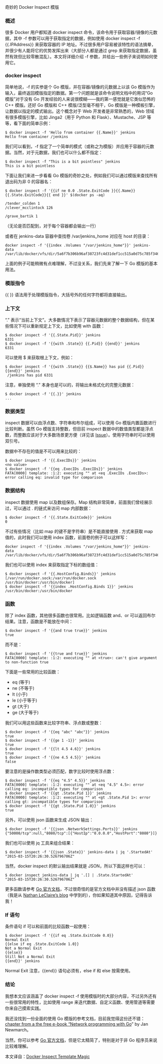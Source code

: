 奇妙的 Docker Inspect 模版

### 概述

很多 Docker 用户都知道 docker inspect 命令，该命令用于获取容器/镜像的元数据，其中 -f 参数可以用于获取指定的数据，例如使用 docker inspect -f {{.IPAddress}} 来获取容器的 IP 地址。不过很多用户容易被该特性的语法搞晕，并很少有人能将它的优势发挥出来（大部分人都是通过 grep 来获取指定数据，虽然有效但比较零散混乱）。本文将详细介绍 -f 参数，并给出一些例子来说明如何使用它。

### docker inspect 

简单地说，-f 的实参是个 Go 模版，并在容器/镜像的元数据上以该 Go 模版作为输入，最终返回模版指定的数据。第一个问题就是该命令说明文档中的用词“Go 模版”对于没有 Go 开发经验的人来说很模糊——我的第一感觉就是它类似恐怖的 C++ 模版。还好 Go 模版和 C++ 模版/泛型毫不相干，Go 模版是一种模板引擎，让数据以指定的模式输出。这个概念对于 Web 开发者是非常熟悉的，Web 领域有很多模版引擎，比如 Jinga2（用于 Python 和 Flask）、Mustache、JSP 等等，看下面的简单示例：

```
$ docker inspect -f 'Hello from container {{.Name}}' jenkins
Hello from container /jenkins
```

我们可以看到，-f 指定了一个简单的模式（或称之为模版）并应用于容器的元数据。当然，对于元数据，我们也可以什么都不指定：

```
$ docker inspect -f "This is a bit pointless" jenkins
This is a bit pointless
```

下面让我们来进一步看看 Go 模版的奇妙之处，例如我们可以通过模版来查找所有退出码为非 0 的容器名：

```
$ docker inspect -f '{{if ne 0.0 .State.ExitCode }}{{.Name}} {{.State.ExitCode}}{{ end }}' $(docker ps -aq)

/tender_colden 1
/clever_mcclintock 126

/grave_bartik 1
```

（无论是否匹配到，对于每个容器都会输出一行）

或者在 jenkins-data 容器中查找卷 /var/jenkins_home 对应在 host 的目录：

```
docker inspect -f '{{index .Volumes "/var/jenkins_home"}}' jenkins-data
/var/lib/docker/vfs/dir/5a6f7b306b96af38723fc4d31def1cc515a0d75c785f3462482f60b730533b1a
```

上面的例子可能稍微有点难理解，不过没关系，我们先来了解一下 Go 模版的基本用法。

<!-- more -->

### 模版指令

{{ }} 语法用于处理模版指令，大括号外的任何字符都将直接输出。

### 上下文

“.” 表示“当前上下文”。大多数情况下表示了容器元数据的整个数据结构，但在某些情况下可以重新规定上下文，比如使用 with 函数：

```
$ docker inspect -f '{{.State.Pid}}' jenkins
6331
$ docker inspect -f '{{with .State}} {{.Pid}} {{end}}' jenkins
6331
```

可以使用 $ 来获取根上下文，例如：

```
$ docker inspect -f '{{with .State}} {{$.Name}} has pid {{.Pid}} {{end}}' jenkins
 /jenkins has pid 6331
```
 
注意，单独使用 “.” 本身也是可以的，将输出未格式化的完整元数据：

```
$ docker inspect -f '{{.}}' jenkins
...
```

### 数据类型

inspect 数据可以由浮点数、字符串和布尔组成，可以使用 Go 模版内置函数进行比较判断。虽然 Go 模版支持整数，但目前 inspect 数据中的数值类型都是浮点数，而整数应该对于大多数场景更方便（详见该 [Issue](https://github.com/docker/docker/issues/11641)）。使用字符串时可以使用双引号。

数据中不存在的值是不可以用来比较的：

```
$ docker inspect -f '{{.ExecIDs}}' jenkins
<no value>
$ docker inspect -f '{{eq .ExecIDs .ExecIDs}}' jenkins
FATA[0000] template: :1:2: executing "" at <eq .ExecIDs .ExecIDs>: error calling eq: invalid type for comparison
```

### 数据结构

inspect 数据使用 map 以及数组保存。Map 结构非常简单，前面我们曾经展示过，可以通过 . 的链式来访问 map 内部数据：

```
$ docker inspect -f '{{.State.ExitCode}}' jenkins
0
```

不过有些情况（比如 map 的键不是字符串）是不能直接使用 . 方式来获取 map 值的，此时我们可以使用 index 函数，前面卷的例子可以这样写：

```
docker inspect -f '{{index .Volumes "/var/jenkins_home"}}' jenkins-data
/var/lib/docker/vfs/dir/5a6f7b306b96af38723fc4d31def1cc515a0d75c785f3462482f60b730533b1a
```

我们也可以使用 index 来获取指定下标的数组值：

```
$ docker inspect -f '{{.HostConfig.Binds}}' jenkins
[/var/run/docker.sock:/var/run/docker.sock /usr/bin/docker:/usr/bin/docker]
$ docker inspect -f '{{index .HostConfig.Binds 1}}' jenkins
/usr/bin/docker:/usr/bin/docker
```

### 函数

除了 index  函数，其他很多函数也很常用。比如逻辑函数 and、or 可以返回布尔结果。注意，函数是不能放在中间：

```
$ docker inspect -f '{{and true true}}' jenkins
true
```

而不是：

```
$ docker inspect -f '{{true and true}}' jenkins
FATA[0000] template: :1:2: executing "" at <true>: can't give argument to non-function true
```

下面是一些常用的比较函数：

* eq (等于)
* ne (不等于)
* lt (小于)
* le (小于等于)
* gt (大于)
* ge (大于等于)

我们可以用这些函数来比较字符串、浮点数或整数：

```
$ docker inspect -f '{{eq "abc" "abc"}}' jenkins
true
$ docker inspect -f '{{ge 1 -1}}' jenkins
true
$ docker inspect -f '{{lt 4.5 4.6}}' jenkins
true
$ docker inspect -f '{{ne 4.5 4.5}}' jenkins
false
```

要注意的是操作数类型必须匹配，数字比较时使用浮点数：

```
$ docker inspect -f '{{eq "4.5" 4.5}}' jenkins
FATA[0000] template: :1:2: executing "" at <eq "4.5" 4.5>: error calling eq: incompatible types for comparison
$ docker inspect -f '{{gt .State.Pid 1}}' jenkins
FATA[0000] template: :1:2: executing "" at <gt .State.Pid 1>: error calling gt: incompatible types for comparison 
$ docker inspect -f '{{gt .State.Pid 1.0}}' jenkins
true
```

另外，可以使用 json 函数来生成 JSON 输出：

```
$ docker inspect -f '{{json .NetworkSettings.Ports}}' jenkins
{"50000/tcp":null,"8080/tcp":[{"HostIp":"0.0.0.0","HostPort":"8080"}]}
```

我们也可以使用 jq 工具来组合结果：

```
$ docker inspect -f '{{json .State}}' jenkins-data | jq '.StartedAt'
"2015-03-15T20:26:30.526796706Z"
```

当然，docker inspect 的默认输出结果就是 JSON，所以下面这样也可以：

```
$ docker inspect jenkins-data | jq '.[] | .State.StartedAt'
"2015-03-15T20:26:30.526796706Z"
```

更多函数请参考 [Go 官方文档](http://golang.org/pkg/text/template/)，不过很奇怪的是官方文档中并没有描述 json 函数（我是从 [Nathan LeClaire’s blog](http://nathanleclaire.com/blog/2014/07/12/10-docker-tips-and-tricks-that-will-make-you-sing-a-whale-song-of-joy/) 中学到的），你如果知道其中原因，记得告诉我！

### If 语句

条件语句 if 可以和前面的比较函数一起使用：

```
$ docker inspect -f '{{if eq .State.ExitCode 0.0}} 
Normal Exit
{{else if eq .State.ExitCode 1.0}} 
Not a Normal Exit 
{{else}} 
Still Not a Normal Exit 
{{end}}' jenkins
```

Normal Exit
注意，{{end}} 语句必须有，else if 和 else 按需使用。

### 结论

我想本文应该涵盖了 docker inspect -f 使用模版时的大部分内容，不过另外还有一些很常用的特性，比如使用 range 来迭代数据、自定义函数、使用管道等需要你来自己摸索实践。

我还没找到一份全面的使用 Go 模版的参考文档，目前我觉得这份还不错：[chapter from a the free e-book “Network programming with Go](http://jan.newmarch.name/go/template/chapter-template.html)” by Jan Newmarch。

当然，你可以参考 [Go 官方文档](http://golang.org/pkg/text/template/)，但是它太精简了，特别是对于非 Go 程序员来说比较难理解。

本文译自：[Docker Inspect Template Magic](http://container-solutions.com/2015/03/docker-inspect-template-magic)

